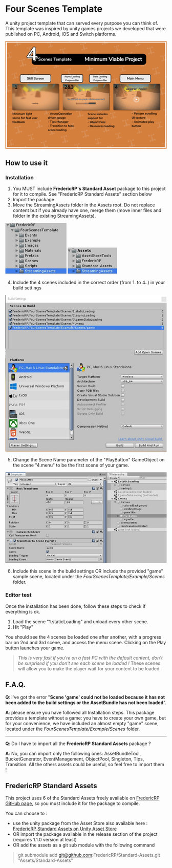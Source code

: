 # Four Scenes Template

A unity project template that can served every purpose you can think of.
This template was inspired by unity games projects we developed that were published on PC, Android, iOS and Switch platforms.

![Global description](Publishing/large.png)

## How to use it

### Installation
1. You MUST include **FredericRP's Standard Asset** package to this project for it to compile. See "FredericRP Standard Assets" section below
2. Import the package
3. Move the StreamingAssets folder in the Assets root. Do not replace content but if you already have one, merge them (move inner files and folder in the existing StreamingAssets).

![Before](Publishing/streamingAssetsBefore.jpg) ![After](Publishing/streamingAssetsAfter.jpg)

4. Include the 4 scenes included in the correct order (from 1. to 4..) in your build settings

![Build Settings](Publishing/build-settings.jpg)

5. Change the Scene Name parameter of the "PlayButton" GameObject on the scene "4.menu" to be the first scene of your game.

![PlayButton customisation](Publishing/playButton.jpg)

6. Include this scene in the build settings OR include the provided "game" sample scene, located under the *FourScenesTemplate/Example/Scenes* folder.

### Editor test

Once the installation has been done, follow these steps to check if everything is ok.

1. Load the scene "1.staticLoading" and unload every other scene.
2. Hit "Play"

You should see the 4 scenes be loaded one after another, with a progress bar on 2nd and 3rd scene, and access the menu scene.
Clicking on the Play button launches your game.

> *This is very fast if you're on a fast PC with the default content, don't be surprised if you don't see each scene be loaded !*
These scenes will allow you to make the player wait for your content to be loaded.

## F.A.Q.

**Q**: I've got the error "**Scene 'game' could not be loaded because it has not been added to the build settings or the AssetBundle has not been loaded**".

**A**: please ensure you have followed all Installation steps. This package provides a template without a game: you have to create your own game, but for your convenience, we have included an almost empty "game" scene, located under the *FourScenesTemplate/Example/Scenes* folder.

---

**Q**: Do I have to import all the **FredericRP Standard Assets** package ?

**A**: No, you can import only the following ones: AssetBundleTool, BucketGenerator, EventManagement, ObjectPool, Singleton, Tips, Transition. All the others assets could be useful, so feel free to import them !

## FredericRP Standard Assets

This project uses 6 of the Standard Assets freely available on [FredericRP GitHub page](https://github.fredericrp.com), so you must include it for the package to compile.

You can choose to :
- use the unity package from the Asset Store also available here : [FredericRP Standard Assets on Unity Asset Store](https://assetstore.unity.com/packages/slug/156803)
- OR import the package available in the release section of the project (requires 1.1.0 version at least)
- OR add the assets as a git sub module with the following command

> git submodule add git@github.com:FredericRP/Standard-Assets.git "Assets/Standard-Assets"
